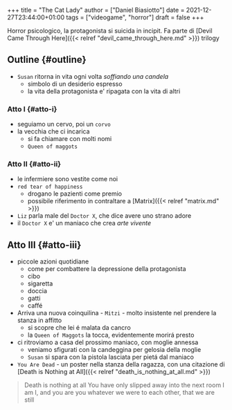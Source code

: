 +++
title = "The Cat Lady"
author = ["Daniel Biasiotto"]
date = 2021-12-27T23:44:00+01:00
tags = ["videogame", "horror"]
draft = false
+++

Horror psicologico, la protagonista si suicida in incipit.
Fa parte di [Devil Came Through Here]({{< relref "devil_came_through_here.md" >}}) trilogy


## Outline {#outline}

-   `Susan` ritorna in vita ogni volta _soffiando una candela_
    -   simbolo di un desiderio espresso
    -   la vita della protagonista e' ripagata con la vita di altri


### Atto I {#atto-i}

-   seguiamo un cervo, poi un `corvo`
-   la vecchia che ci incarica
    -   si fa chiamare con molti nomi
    -   `Queen of maggots`


### Atto II {#atto-ii}

-   le infermiere sono vestite come noi
-   `red tear of happiness`
    -   drogano le pazienti come premio
    -   possibile riferimento in contraltare a [Matrix]({{< relref "matrix.md" >}})
-   `Liz` parla male del `Doctor X`, che dice avere uno strano adore
-   il `Doctor X` e' un maniaco che crea _arte vivente_


## Atto III {#atto-iii}

-   piccole azioni quotidiane
    -   come per combattere la depressione della protagonista
    -   cibo
    -   sigaretta
    -   doccia
    -   gatti
    -   caffé
-   Arriva una nuova coinquilina - `Mitzi` - molto insistente nel prendere la stanza in affitto
    -   si scopre che lei é malata da cancro
    -   la `Queen of Maggots` la tocca, evidentemente morirá presto
-   ci ritroviamo a casa del prossimo maniaco, con moglie annessa
    -   veniamo sfigurati con la candeggina per gelosia della moglie
    -   `Susan` si spara con la pistola lasciata per pietá dal maniaco
-   `You Are Dead` - un poster nella stanza della ragazza, con una citazione di [Death is Nothing at All]({{< relref "death_is_nothing_at_all.md" >}})

> Death is nothing at all
> You have only slipped away into the next room
> I am I, and you are you
> whatever we were to each other, that we are still